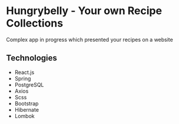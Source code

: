 # Hungrybelly - Your own Recipe Collections
Complex app in progress which presented your recipes on a website
## Technologies
 - React.js
 - Spring
 - PostgreSQL
 - Axios
 - Scss
 - Bootstrap
 - Hibernate
 - Lombok
